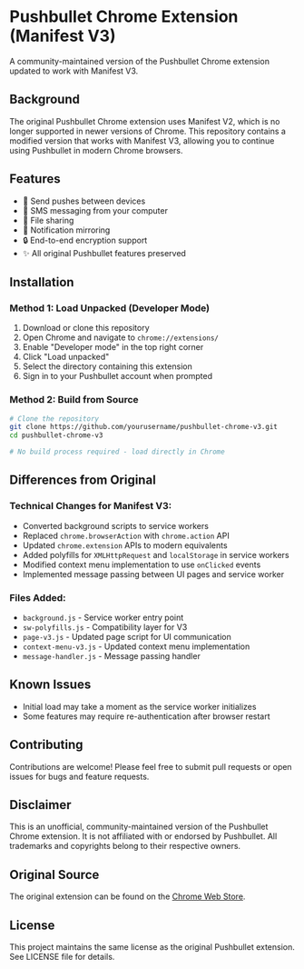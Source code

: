 # Pushbullet Chrome Extension (Manifest V3)

A community-maintained version of the Pushbullet Chrome extension updated to work with Manifest V3.

## Background

The original Pushbullet Chrome extension uses Manifest V2, which is no longer supported in newer versions of Chrome. This repository contains a modified version that works with Manifest V3, allowing you to continue using Pushbullet in modern Chrome browsers.

## Features

- 📱 Send pushes between devices
- 💬 SMS messaging from your computer
- 📎 File sharing
- 🔔 Notification mirroring
- 🔒 End-to-end encryption support
- ✨ All original Pushbullet features preserved

## Installation

### Method 1: Load Unpacked (Developer Mode)

1. Download or clone this repository
2. Open Chrome and navigate to `chrome://extensions/`
3. Enable "Developer mode" in the top right corner
4. Click "Load unpacked"
5. Select the directory containing this extension
6. Sign in to your Pushbullet account when prompted

### Method 2: Build from Source

```bash
# Clone the repository
git clone https://github.com/yourusername/pushbullet-chrome-v3.git
cd pushbullet-chrome-v3

# No build process required - load directly in Chrome
```

## Differences from Original

### Technical Changes for Manifest V3:
- Converted background scripts to service workers
- Replaced `chrome.browserAction` with `chrome.action` API
- Updated `chrome.extension` APIs to modern equivalents
- Added polyfills for `XMLHttpRequest` and `localStorage` in service workers
- Modified context menu implementation to use `onClicked` events
- Implemented message passing between UI pages and service worker

### Files Added:
- `background.js` - Service worker entry point
- `sw-polyfills.js` - Compatibility layer for V3
- `page-v3.js` - Updated page script for UI communication
- `context-menu-v3.js` - Updated context menu implementation
- `message-handler.js` - Message passing handler

## Known Issues

- Initial load may take a moment as the service worker initializes
- Some features may require re-authentication after browser restart

## Contributing

Contributions are welcome! Please feel free to submit pull requests or open issues for bugs and feature requests.

## Disclaimer

This is an unofficial, community-maintained version of the Pushbullet Chrome extension. It is not affiliated with or endorsed by Pushbullet. All trademarks and copyrights belong to their respective owners.

## Original Source

The original extension can be found on the [Chrome Web Store](https://chrome.google.com/webstore/detail/pushbullet/chlffgpmiacpedhhbkiomidkjlcfhogd).

## License

This project maintains the same license as the original Pushbullet extension. See LICENSE file for details.